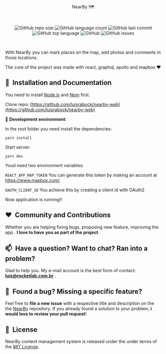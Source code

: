   

<br/>
<p align="center">
    NearBy 🗺️
</p>

<br/>
<p align="center">
<img alt="GitHub repo size" src="https://img.shields.io/github/repo-size/luisrabock/nearby-web">
<img alt="GitHub language count" src="https://img.shields.io/github/languages/count/luisrabock/nearby-web?style=flat-square">
<img alt="GitHub last commit" src="https://img.shields.io/github/last-commit/luisrabock/nearby-web?color=blue">
 <img alt="GitHub top language" src="https://img.shields.io/github/languages/top/luisrabock/nearby-web?style=flat-square">
 <img alt="GitHub" src="https://img.shields.io/github/license/luisrabock/nearby-web?color=blue&style=flat-square">
<img alt="GitHub issues" src="https://img.shields.io/github/issues-raw/luisrabock/nearby-web?color=red&style=flat-square">
</p>
<br/>



  
 
  
With NearBy you can mark places on the map, add photos and comments in those locations.

The core of the project was made with react, graphql, apollo and mapbox ❤️


## 🚀&nbsp; Installation and Documentation

You need to install  [Node.js](https://nodejs.org/en/download/)  and  [Npm]([https://www.npmjs.com/](https://www.npmjs.com/))  first.

Clone repo: [https://github.com/luisrabock/nearby-web](https://github.com/luisrabock/nearby-web)

🧪 **Development environment**:

In the root folder you need install the dependencies:

```yarn install```

Start server:

```yarn dev```

Youd need   two environment variables:

```REACT_APP_MAP_TOKEN```      You can generate this token by making an account at https://www.mapbox.com/ 

```OAUTH_CLIENT_ID```   You achieve this by creating a client id with OAuth2


Now application is running!!

## ❤️&nbsp; Community and Contributions

Whether you are helping fixing bugs, proposing new feature, improving the app . **I love to have you as part of the project**.


## 📫&nbsp; Have a question? Want to chat? Ran into a problem?

  
Glad to help you. My e-mail account is the best form of contact: **luis@rocketlab.com.br** .


## 🤝&nbsp; Found a bug? Missing a specific feature?

Feel free to **file a new issue** with a respective title and description on the the [NearBy](https://github.com/luisrabock/nearby-web/issues) repository. If you already found a solution to your problem, **i would love to review your pull request**!

## 📘&nbsp; License
NearBy content management system is released under the under terms of the [MIT License](LICENSE).
